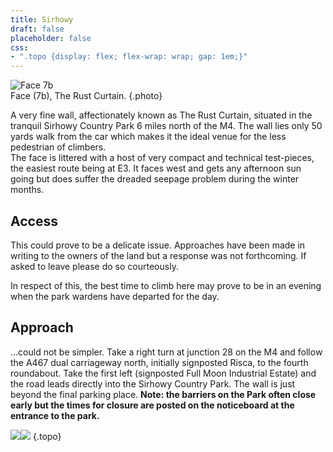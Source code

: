 ```yaml
---
title: Sirhowy
draft: false
placeholder: false
css: 
- ".topo {display: flex; flex-wrap: wrap; gap: 1em;}"
---
```


![Face 7b](/img/south-wales/south-east-sandstone/face2.jpg)  
Face (7b), The Rust Curtain.
{.photo}

A very fine wall, affectionately known as The Rust Curtain, situated in the tranquil Sirhowy Country Park 6 miles north of the M4. The wall lies only 50 yards walk from the car which makes it the ideal venue for the less pedestrian of climbers.  
The face is littered with a host of very compact and technical test-pieces, the easiest route being at E3. It faces west and gets any afternoon sun going but does suffer the dreaded seepage problem during the winter months.

## Access

This could prove to be a delicate issue. Approaches have been made in writing to the owners of the land but a response was not forthcoming. If asked to leave please do so courteously.

In respect of this, the best time to climb here may prove to be in an evening when the park wardens have departed for the day.

## Approach

…could not be simpler. Take a right turn at junction 28 on the M4 and follow the A467 dual carriageway north, initially signposted Risca, to the fourth roundabout. Take the first left (signposted Full Moon Industrial Estate) and the road leads directly into the Sirhowy Country Park. The wall is just beyond the final parking place. **Note: the barriers on the Park often close early but the times for closure are posted on the noticeboard at the entrance to the park.**

![](/img/south-wales/south-east-sandstone/carnmap1.gif)![](/img/south-wales/south-east-sandstone/carnmap2.gif)
{.topo}